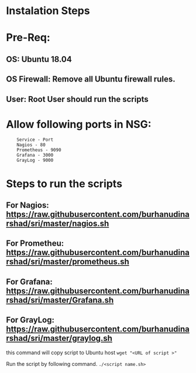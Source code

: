 # Instalation Steps


# Pre-Req: 
OS: Ubuntu 18.04 
-
OS Firewall: Remove all Ubuntu firewall rules. 
-
User: Root User should run the scripts
-

# Allow following ports in NSG:
        Service - Port
        Nagios - 80
        Prometheus - 9090
        Grafana - 3000
        GrayLog - 9000

# Steps to run the scripts 

## For Nagios: https://raw.githubusercontent.com/burhanudinarshad/sri/master/nagios.sh
## For Prometheu: https://raw.githubusercontent.com/burhanudinarshad/sri/master/prometheus.sh
## For Grafana: https://raw.githubusercontent.com/burhanudinarshad/sri/master/Grafana.sh
## For GrayLog: https://raw.githubusercontent.com/burhanudinarshad/sri/master/graylog.sh

this command will copy script to Ubuntu host
`wget "<URL of script >" `

Run the script by following command.
`./<script name.sh>` 
